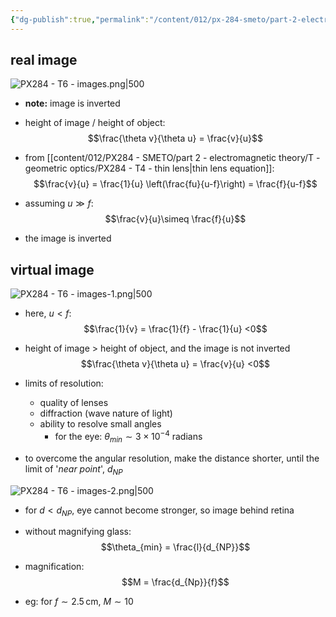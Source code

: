 ```yaml
---
{"dg-publish":true,"permalink":"/content/012/px-284-smeto/part-2-electromagnetic-theory/t-geometric-optics/px-284-t6-images/","noteIcon":"1","created":"2025-05-07T11:15:36.647+01:00","updated":"2025-05-20T17:38:10.856+01:00"}
---
```


## real image
![PX284 - T6 - images.png|500](/img/user/pics/PX284%20-%20T6%20-%20images.png)

- **note:** image is inverted

- height of image / height of object:
$$\frac{\theta v}{\theta u} = \frac{v}{u}$$
- from [[content/012/PX284 - SMETO/part 2 - electromagnetic theory/T - geometric optics/PX284 - T4 - thin lens\|thin lens equation]]:
$$\frac{v}{u} = \frac{1}{u} \left(\frac{fu}{u-f}\right) = \frac{f}{u-f}$$
- assuming $u \gg f:$
$$\frac{v}{u}\simeq \frac{f}{u}$$
- the image is inverted
## virtual image

![PX284 - T6 - images-1.png|500](/img/user/pics/PX284%20-%20T6%20-%20images-1.png)

- here, $u<f :$
$$\frac{1}{v} = \frac{1}{f} - \frac{1}{u} <0$$

- height of image $>$ height of object, and the image is not inverted 
$$\frac{\theta v}{\theta u} = \frac{v}{u} <0$$
- limits of resolution:
	- quality of lenses
	- diffraction (wave nature of light)
	- ability to resolve small angles
		- for the eye: $\theta_{min}\sim 3\times10^{-4}$ radians

- to overcome the angular resolution, make the distance shorter, until the limit of '*near point*', $d_{NP}$

![PX284 - T6 - images-2.png|500](/img/user/pics/PX284%20-%20T6%20-%20images-2.png)

- for $d<d_{NP}$, eye cannot become stronger, so image behind retina

- without magnifying glass:
$$\theta_{min} = \frac{l}{d_{NP}}$$
- magnification:
$$M = \frac{d_{Np}}{f}$$
- eg: for $f \sim 2.5\,$cm, $M \sim 10$